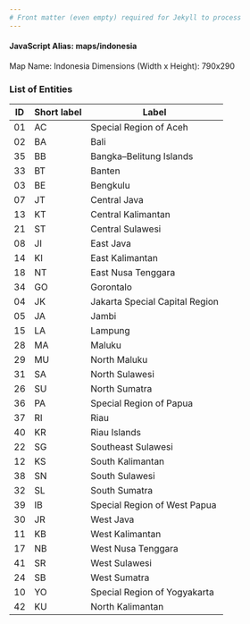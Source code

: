 ```yaml
---
# Front matter (even empty) required for Jekyll to process
---
```


#### JavaScript Alias: maps/indonesia

Map Name: Indonesia
Dimensions (Width x Height): 790x290





### List of Entities

ID | Short label | Label
---|---|---|
01|AC|Special Region of Aceh  
02|BA|Bali 
35|BB|Bangka–Belitung Islands
33|BT|Banten 
03|BE|Bengkulu 
07|JT|Central Java 
13|KT|Central Kalimantan 
21|ST|Central Sulawesi  
08|JI|East Java 
14|KI|East Kalimantan  
18|NT|East Nusa Tenggara 
34|GO|Gorontalo 
04|JK|Jakarta Special Capital Region 
05|JA|Jambi 
15|LA|Lampung 
28|MA|Maluku 
29|MU|North Maluku 
31|SA|North Sulawesi 
26|SU|North Sumatra 
36|PA|Special Region of Papua 
37|RI|Riau 
40|KR|Riau Islands 
22|SG|Southeast Sulawesi
12|KS|South Kalimantan 
38|SN|South Sulawesi 
32|SL|South Sumatra 
39|IB|Special Region of West Papua
30|JR|West Java 
11|KB|West Kalimantan 
17|NB|West Nusa Tenggara  
41|SR|West Sulawesi 
24|SB|West Sumatra 
10|YO|Special Region of Yogyakarta 
42|KU|North Kalimantan